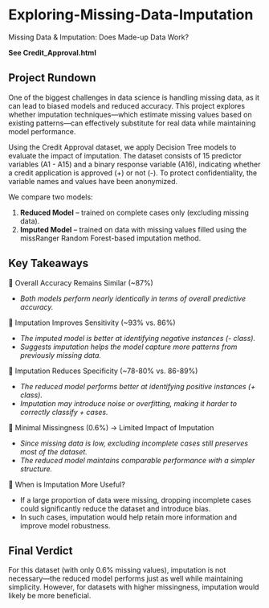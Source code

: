 # Exploring-Missing-Data-Imputation
Missing Data & Imputation: Does Made-up Data Work?

**See Credit_Approval.html**

## Project Rundown
One of the biggest challenges in data science is handling missing data, as it can lead to biased models and reduced accuracy. This project explores whether imputation techniques—which estimate missing values based on existing patterns—can effectively substitute for real data while maintaining model performance.

Using the Credit Approval dataset, we apply Decision Tree models to evaluate the impact of imputation. The dataset consists of 15 predictor variables (A1 - A15) and a binary response variable (A16), indicating whether a credit application is approved (+) or not (-). To protect confidentiality, the variable names and values have been anonymized.

We compare two models:

1. **Reduced Model** – trained on complete cases only (excluding missing data).
2. **Imputed Model** – trained on data with missing values filled using the missRanger Random Forest-based imputation method.


   
## Key Takeaways

🔹 Overall Accuracy Remains Similar (~87%)

- *Both models perform nearly identically in terms of overall predictive accuracy.*
  

🔹 Imputation Improves Sensitivity (~93% vs. 86%)

- *The imputed model is better at identifying negative instances (- class).*
- *Suggests imputation helps the model capture more patterns from previously missing data.*


🔹 Imputation Reduces Specificity (~78-80% vs. 86-89%)

- *The reduced model performs better at identifying positive instances (+ class).*
- *Imputation may introduce noise or overfitting, making it harder to correctly classify + cases.*


🔹 Minimal Missingness (0.6%) → Limited Impact of Imputation

- *Since missing data is low, excluding incomplete cases still preserves most of the dataset.*
- *The reduced model maintains comparable performance with a simpler structure.*


🔹 When is Imputation More Useful?

- If a large proportion of data were missing, dropping incomplete cases could significantly reduce the dataset and introduce bias.
- In such cases, imputation would help retain more information and improve model robustness.


## Final Verdict

For this dataset (with only 0.6% missing values), imputation is not necessary—the reduced model performs just as well while maintaining simplicity. However, for datasets with higher missingness, imputation would likely be more beneficial.
